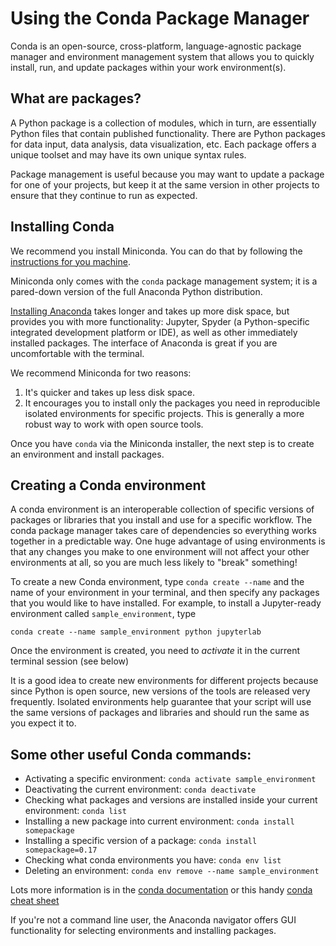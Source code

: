 # Using the Conda Package Manager

Conda is an open-source, cross-platform, language-agnostic package manager and environment management system that allows you to quickly install, run, and update packages within your work environment(s).

## What are packages?

A Python package is a collection of modules, which in turn, are essentially Python files that contain published functionality. There are Python packages for data input, data analysis, data visualization, etc. Each package offers a unique toolset and may have its own unique syntax rules.

Package management is useful because you may want to update a package for one of your projects, but keep it at the same version in other projects to ensure that they continue to run as expected.

## Installing Conda

We recommend you install Miniconda. You can do that by following the [instructions for you machine](https://docs.conda.io/en/latest/miniconda.html).

Miniconda only comes with the `conda` package management system; it is a pared-down version of the full Anaconda Python distribution.

[Installing Anaconda](https://docs.anaconda.com/anaconda/install/) takes longer and takes up more disk space, but provides you with more functionality: Jupyter, Spyder (a Python-specific integrated development platform or IDE), as well as other immediately installed packages. The interface of Anaconda is great if you are uncomfortable with the terminal.

We recommend Miniconda for two reasons:

1. It's quicker and takes up less disk space.
2. It encourages you to install only the packages you need in reproducible isolated environments for specific projects. This is generally a more robust way to work with open source tools.

Once you have `conda` via the Miniconda installer, the next step is to create an environment and install packages.

## Creating a Conda environment

A conda environment is an interoperable collection of specific versions of packages or libraries that you install and use for a specific workflow. The conda package manager takes care of dependencies so everything works together in a predictable way. One huge advantage of using environments is that any changes you make to one environment will not affect your other environments at all, so you are much less likely to "break" something!

To create a new Conda environment, type `conda create --name` and the name of your environment in your terminal, and then specify any packages that you would like to have installed. For example, to install a Jupyter-ready environment called `sample_environment`, type

```
conda create --name sample_environment python jupyterlab
```

Once the environment is created, you need to _activate_ it in the current terminal session (see below)

It is a good idea to create new environments for different projects because since Python is open source, new versions of the tools are released very frequently. Isolated environments help guarantee that your script will use the same versions of packages and libraries and should run the same as you expect it to.

## Some other useful Conda commands:

- Activating a specific environment: `conda activate sample_environment`
- Deactivating the current environment: `conda deactivate`
- Checking what packages and versions are installed inside your current environment: `conda list`
- Installing a new package into current environment: `conda install somepackage`
- Installing a specific version of a package: `conda install somepackage=0.17`
- Checking what conda environments you have: `conda env list`
- Deleting an environment: `conda env remove --name sample_environment`

Lots more information is in the [conda documentation](https://docs.conda.io/) or this handy [conda cheat sheet](https://docs.conda.io/projects/conda/en/latest/_downloads/843d9e0198f2a193a3484886fa28163c/conda-cheatsheet.pdf)

If you're not a command line user, the Anaconda navigator offers GUI functionality for selecting environments and installing packages.
